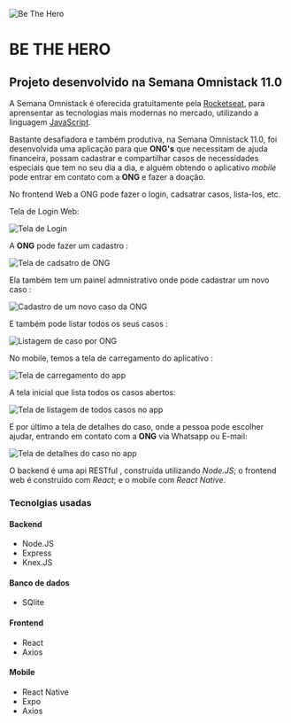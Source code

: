 ![Be The Hero](/img/icon.png "Be The Hero")
# BE THE HERO 
## Projeto desenvolvido na Semana Omnistack 11.0

A Semana Omnistack é oferecida gratuitamente pela [Rocketseat](https://rocketseat.com.br/), para aprensentar as tecnologias mais modernas no mercado, utilizando a linguagem [JavaScript](https://developer.mozilla.org/pt-BR/docs/Learn/JavaScript/First_steps/O_que_e_JavaScript).
 
Bastante desafiadora e também produtiva, na Semana Omnistack 11.0, foi desenvolvida uma aplicação para que **ONG's** que necessitam de ajuda financeira, possam cadastrar e compartilhar casos de necessidades especiais que tem no seu dia a dia, e alguém obtendo o aplicativo *mobile* pode entrar em contato com a **ONG** e fazer a doação.

No frontend Web a ONG pode fazer o login, cadsatrar casos, lista-los, etc.

Tela de Login Web:

![Tela de Login](/img/logon.png)

A **ONG** pode fazer um cadastro : 

![Tela de cadsatro de ONG](/img/register.png)

Ela também tem um painel admnistrativo onde pode cadastrar um novo caso :

![Cadastro de um novo caso da ONG](/img/new-incident.png)

E também pode listar todos os seus casos : 

![Listagem de caso por ONG](/img/profile.png)

No mobile, temos a tela de carregamento do aplicativo :

![Tela de carregamento do app](/img/splash.png)

A tela inicial que lista todos os casos abertos: 

![Tela de listagem de todos casos no app](/img/index-mobile.png)

E por último a tela de detalhes do caso, onde a pessoa pode escolher ajudar, entrando em contato com a **ONG** via Whatsapp ou E-mail: 

![Tela de detalhes do caso no app](/img/detail-incident.png)

O backend é uma api RESTful , construída utilizando *Node.JS*; o frontend web é construído com *React*; e o mobile com *React Native*. 



### Tecnolgias usadas
#### Backend
- Node.JS
- Express
- Knex.JS

#### Banco de dados
- SQlite

#### Frontend
- React
- Axios

#### Mobile
- React Native
- Expo
- Axios